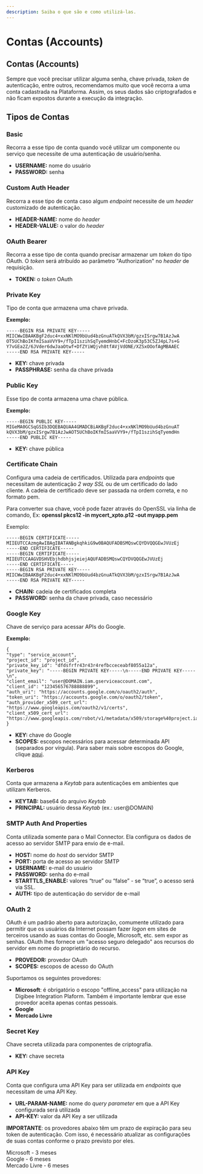 ```yaml
---
description: Saiba o que são e como utilizá-las.
---
```


# Contas (Accounts)

## Contas (Accounts) <a href="#contas-accounts" id="contas-accounts"></a>

Sempre que você precisar utilizar alguma senha, chave privada, _token_ de autenticação, entre outros, recomendamos muito que você recorra a uma conta cadastrada na Plataforma. Assim, os seus dados são criptografados e não ficam expostos durante a execução da integração.

## Tipos de Contas <a href="#tipos-de-contas" id="tipos-de-contas"></a>

### **Basic** <a href="#basic" id="basic"></a>

Recorra a esse tipo de conta quando você utilizar um componente ou serviço que necessite de uma autenticação de usuário/senha.

* **USERNAME:** nome do usuário
* **PASSWORD:** senha

### Custom Auth Header <a href="#custom-auth-header" id="custom-auth-header"></a>

Recorra a esse tipo de conta caso algum _endpoint_ necessite de um _header_ customizado de autenticação.

* **HEADER-NAME:** nome do _header_
* **HEADER-VALUE:** o valor do _header_

### OAuth Bearer <a href="#oauth-bearer" id="oauth-bearer"></a>

Recorra a esse tipo de conta quando precisar armazenar um _token_ do tipo OAuth. O _token_ será atribuído ao parâmetro "Authorization" no _header_ de requisição.

* **TOKEN:** o _token_ OAuth

### Private Key <a href="#private-key" id="private-key"></a>

Tipo de conta que armazena uma chave privada.

**Exemplo:**

```
-----BEGIN RSA PRIVATE KEY-----
MIICWwIBAAKBgF2duc4+xxNKlMO9bUud4bzGnuATkQVX3bM/gzxISrgw7B1AzJwA
OT5UChBoIKfmISaaVVY9+/fTpI1szihSqTyemdHnbC+FcDzoK3p53C5ZJ4pL7s+G
Y7vGEa2Z/6JVder6dwJaaOtwf+DfZYiWQjvh8tfAVjVdONE/XZSxOOofAgMBAAEC
-----END RSA PRIVATE KEY-----
```

* **KEY:** chave privada
* **PASSPHRASE:** senha da chave privada

### Public Key <a href="#public-key" id="public-key"></a>

Esse tipo de conta armazena uma chave pública.

**Exemplo:**

```
-----BEGIN PUBLIC KEY-----
MIGeMA0GCSqGSIb3DQEBAQUAA4GMADCBiAKBgF2duc4+xxNKlMO9bUud4bzGnuAT
kQVX3bM/gzxISrgw7B1AzJwAOT5UChBoIKfmISaaVVY9+/fTpI1szihSqTyemdHn
-----END PUBLIC KEY-----
```

* **KEY:** chave pública

### Certificate Chain <a href="#certificate-chain" id="certificate-chain"></a>

Configura uma cadeia de certificados. Utilizada para _endpoints_ que necessitam de autenticação _2 way SSL_ ou de um certificado do lado cliente. A cadeia de certificado deve ser passada na ordem correta, e no formato pem.

Para converter sua chave, você pode fazer através do OpenSSL via linha de comando, Ex: **openssl pkcs12 -in mycert\_xpto.p12 -out myapp.pem**

Exemplo:

```
-----BEGIN CERTIFICATE-----
MIIEUTCCAzmgAwIBAgIBATANBgkqhkiG9w0BAQUFADBSMQswCQYDVQQGEwJVUzEj
-----END CERTIFICATE-----
-----BEGIN CERTIFICATE-----
MIIEUTCCAAGVDSHVEbjhdbhjsjeiejAQUFADBSMQswCQYDVQQGEwJVUzEj
-----END CERTIFICATE-----
-----BEGIN RSA PRIVATE KEY-----
MIICWwIBAAKBgF2duc4+xxNKlMO9bUud4bzGnuATkQVX3bM/gzxISrgw7B1AzJwA
-----END RSA PRIVATE KEY-----
```

* **CHAIN:** cadeia de certificados completa
* **PASSWORD:** senha da chave privada, caso necessário

### Google Key <a href="#google-key" id="google-key"></a>

Chave de serviço para acessar APIs do Google.

**Exemplo:**

```
{
"type": "service_account",
"project_id": "project_id",
"private_key_id": "dfdsfrfr43r43r4refbcceceabf8055a12a",
"private_key": "-----BEGIN PRIVATE KEY-----\n-----END PRIVATE KEY-----\n",
"client_email": "user@DOMAIN.iam.gserviceaccount.com",
"client_id": "123456576788888899",
"auth_uri": "https://accounts.google.com/o/oauth2/auth",
"token_uri": "https://accounts.google.com/o/oauth2/token",
"auth_provider_x509_cert_url": "https://www.googleapis.com/oauth2/v1/certs",
"client_x509_cert_url": "https://www.googleapis.com/robot/v1/metadata/x509/storage%40project.iam.gserviceaccount.com"
}
```

* **KEY:** chave do Google
* **SCOPES:** escopos necessários para acessar determinada API (separados por vírgula). Para saber mais sobre escopos do Google, clique [aqui](https://developers.google.com/identity/protocols/oauth2/scopes).

### Kerberos <a href="#kerberos" id="kerberos"></a>

Conta que armazena a _Keytab_ para autenticações em ambientes que utilizam Kerberos.

* **KEYTAB:** base64 do arquivo _Keytab_
* **PRINCIPAL:** usuário dessa _Keytab_ (ex.: user@DOMAIN)

### SMTP Auth And Properties <a href="#smtp-auth-and-properties" id="smtp-auth-and-properties"></a>

Conta utilizada somente para o Mail Connector. Ela configura os dados de acesso ao servidor SMTP para envio de e-mail.

* **HOST:** nome do _host_ do servidor SMTP
* **PORT:** porta de acesso ao servidor SMTP
* **USERNAME:** e-mail do usuário
* **PASSWORD:** senha do e-mail
* **STARTTLS\_ENABLE:** valores “true” ou “false” - se “true”, o acesso será via SSL.
* **AUTH:** tipo de autenticação do servidor de e-mail

### OAuth 2 <a href="#oauth-2" id="oauth-2"></a>

OAuth é um padrão aberto para autorização, comumente utilizado para permitir que os usuários da Internet possam fazer _logon_ em sites de terceiros usando as suas contas do Google, Microsoft, etc. sem expor as senhas. OAuth lhes fornece um "acesso seguro delegado" aos recursos do servidor em nome do proprietário do recurso.

* **PROVEDOR:** provedor OAuth
* **SCOPES:** escopos de acesso do OAuth

Suportamos os seguintes provedores:

* **Microsoft**: é obrigatório o escopo "offline\_access" para utilização na Digibee Integration Plaform. Também é importante lembrar que esse provedor aceita apenas contas pessoais.
* **Google**
* **Mercado Livre**

### Secret Key <a href="#secret-key" id="secret-key"></a>

Chave secreta utilizada para componentes de criptografia.

* **KEY:** chave secreta

### API Key <a href="#api-key" id="api-key"></a>

Conta que configura uma API Key para ser utilizada em _endpoints_ que necessitam de uma API Key.

* **URL-PARAM-NAME:** nome do _query parameter_ em que a API Key configurada será utilizada
* **API-KEY:** valor da API Key a ser utilizada

**IMPORTANTE**: os provedores abaixo têm um prazo de expiração para seu token de autenticação. Com isso, é necessário atualizar as configurações de suas contas conforme o prazo previsto por eles.

Microsoft - 3 meses\
Google - 6 meses\
Mercado Livre - 6 meses
